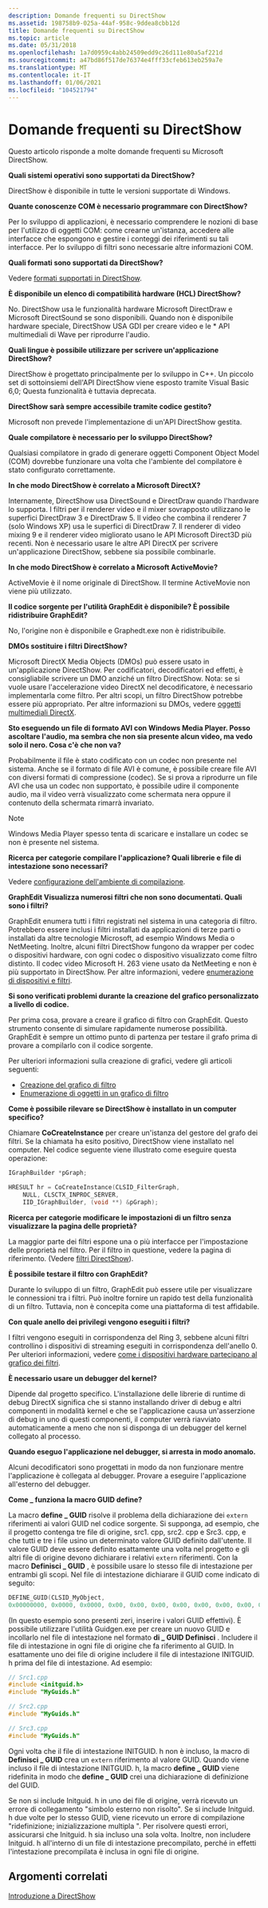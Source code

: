 ```yaml
---
description: Domande frequenti su DirectShow
ms.assetid: 198758b9-025a-44af-958c-9ddea8cbb12d
title: Domande frequenti su DirectShow
ms.topic: article
ms.date: 05/31/2018
ms.openlocfilehash: 1a7d0959c4abb24509edd9c26d111e80a5af221d
ms.sourcegitcommit: a47bd86f517de76374e4fff33cfeb613eb259a7e
ms.translationtype: MT
ms.contentlocale: it-IT
ms.lasthandoff: 01/06/2021
ms.locfileid: "104521794"
---
```

# <a name="directshow-faq"></a>Domande frequenti su DirectShow

Questo articolo risponde a molte domande frequenti su Microsoft DirectShow.

**Quali sistemi operativi sono supportati da DirectShow?**

DirectShow è disponibile in tutte le versioni supportate di Windows.

**Quante conoscenze COM è necessario programmare con DirectShow?**

Per lo sviluppo di applicazioni, è necessario comprendere le nozioni di base per l'utilizzo di oggetti COM: come crearne un'istanza, accedere alle interfacce che espongono e gestire i conteggi dei riferimenti su tali interfacce. Per lo sviluppo di filtri sono necessarie altre informazioni COM.

**Quali formati sono supportati da DirectShow?**

Vedere [formati supportati in DirectShow](supported-formats-in-directshow.md).

**È disponibile un elenco di compatibilità hardware (HCL) DirectShow?**

No. DirectShow usa le funzionalità hardware Microsoft DirectDraw e Microsoft DirectSound se sono disponibili. Quando non è disponibile hardware speciale, DirectShow USA GDI per creare video e le  \* API multimediali di Wave per riprodurre l'audio.

**Quali lingue è possibile utilizzare per scrivere un'applicazione DirectShow?**

DirectShow è progettato principalmente per lo sviluppo in C++. Un piccolo set di sottoinsiemi dell'API DirectShow viene esposto tramite Visual Basic 6,0; Questa funzionalità è tuttavia deprecata.

**DirectShow sarà sempre accessibile tramite codice gestito?**

Microsoft non prevede l'implementazione di un'API DirectShow gestita.

**Quale compilatore è necessario per lo sviluppo DirectShow?**

Qualsiasi compilatore in grado di generare oggetti Component Object Model (COM) dovrebbe funzionare una volta che l'ambiente del compilatore è stato configurato correttamente.

**In che modo DirectShow è correlato a Microsoft DirectX?**

Internamente, DirectShow usa DirectSound e DirectDraw quando l'hardware lo supporta. I filtri per il renderer video e il mixer sovrapposto utilizzano le superfici DirectDraw 3 e DirectDraw 5. Il video che combina il renderer 7 (solo Windows XP) usa le superfici di DirectDraw 7. Il renderer di video mixing 9 e il renderer video migliorato usano le API Microsoft Direct3D più recenti. Non è necessario usare le altre API DirectX per scrivere un'applicazione DirectShow, sebbene sia possibile combinarle.

**In che modo DirectShow è correlato a Microsoft ActiveMovie?**

ActiveMovie è il nome originale di DirectShow. Il termine ActiveMovie non viene più utilizzato.

**Il codice sorgente per l'utilità GraphEdit è disponibile? È possibile ridistribuire GraphEdit?**

No, l'origine non è disponibile e Graphedt.exe non è ridistribuibile.

**DMOs sostituire i filtri DirectShow?**

Microsoft DirectX Media Objects (DMOs) può essere usato in un'applicazione DirectShow. Per codificatori, decodificatori ed effetti, è consigliabile scrivere un DMO anziché un filtro DirectShow. Nota: se si vuole usare l'accelerazione video DirectX nel decodificatore, è necessario implementarla come filtro. Per altri scopi, un filtro DirectShow potrebbe essere più appropriato. Per altre informazioni su DMOs, vedere [oggetti multimediali DirectX](directx-media-objects.md).

**Sto eseguendo un file di formato AVI con Windows Media Player. Posso ascoltare l'audio, ma sembra che non sia presente alcun video, ma vedo solo il nero. Cosa c'è che non va?**

Probabilmente il file è stato codificato con un codec non presente nel sistema. Anche se il formato di file AVI è comune, è possibile creare file AVI con diversi formati di compressione (codec). Se si prova a riprodurre un file AVI che usa un codec non supportato, è possibile udire il componente audio, ma il video verrà visualizzato come schermata nera oppure il contenuto della schermata rimarrà invariato.

> [!Note]  
> Windows Media Player spesso tenta di scaricare e installare un codec se non è presente nel sistema.

 

**Ricerca per categorie compilare l'applicazione? Quali librerie e file di intestazione sono necessari?**

Vedere [configurazione dell'ambiente di compilazione](setting-up-the-build-environment.md).

**GraphEdit Visualizza numerosi filtri che non sono documentati. Quali sono i filtri?**

GraphEdit enumera tutti i filtri registrati nel sistema in una categoria di filtro. Potrebbero essere inclusi i filtri installati da applicazioni di terze parti o installati da altre tecnologie Microsoft, ad esempio Windows Media o NetMeeting. Inoltre, alcuni filtri DirectShow fungono da wrapper per codec o dispositivi hardware, con ogni codec o dispositivo visualizzato come filtro distinto. Il codec video Microsoft H. 263 viene usato da NetMeeting e non è più supportato in DirectShow. Per altre informazioni, vedere [enumerazione di dispositivi e filtri](enumerating-devices-and-filters.md).

**Si sono verificati problemi durante la creazione del grafico personalizzato a livello di codice.**

Per prima cosa, provare a creare il grafico di filtro con GraphEdit. Questo strumento consente di simulare rapidamente numerose possibilità. GraphEdit è sempre un ottimo punto di partenza per testare il grafo prima di provare a compilarlo con il codice sorgente.

Per ulteriori informazioni sulla creazione di grafici, vedere gli articoli seguenti:

-   [Creazione del grafico di filtro](building-the-filter-graph.md)
-   [Enumerazione di oggetti in un grafico di filtro](enumerating-objects-in-a-filter-graph.md)

**Come è possibile rilevare se DirectShow è installato in un computer specifico?**

Chiamare **CoCreateInstance** per creare un'istanza del gestore del grafo dei filtri. Se la chiamata ha esito positivo, DirectShow viene installato nel computer. Nel codice seguente viene illustrato come eseguire questa operazione:


```C++
IGraphBuilder *pGraph;

HRESULT hr = CoCreateInstance(CLSID_FilterGraph,
    NULL, CLSCTX_INPROC_SERVER,
    IID_IGraphBuilder, (void **) &pGraph);
```



**Ricerca per categorie modificare le impostazioni di un filtro senza visualizzare la pagina delle proprietà?**

La maggior parte dei filtri espone una o più interfacce per l'impostazione delle proprietà nel filtro. Per il filtro in questione, vedere la pagina di riferimento. (Vedere [filtri DirectShow](directshow-filters.md)).

**È possibile testare il filtro con GraphEdit?**

Durante lo sviluppo di un filtro, GraphEdit può essere utile per visualizzare le connessioni tra i filtri. Può inoltre fornire un rapido test della funzionalità di un filtro. Tuttavia, non è concepita come una piattaforma di test affidabile.

**Con quale anello dei privilegi vengono eseguiti i filtri?**

I filtri vengono eseguiti in corrispondenza del Ring 3, sebbene alcuni filtri controllino i dispositivi di streaming eseguiti in corrispondenza dell'anello 0. Per ulteriori informazioni, vedere [come i dispositivi hardware partecipano al grafico dei filtri](how-hardware-devices-participate-in-the-filter-graph.md).

**È necessario usare un debugger del kernel?**

Dipende dal progetto specifico. L'installazione delle librerie di runtime di debug DirectX significa che si stanno installando driver di debug e altri componenti in modalità kernel e che se l'applicazione causa un'asserzione di debug in uno di questi componenti, il computer verrà riavviato automaticamente a meno che non si disponga di un debugger del kernel collegato al processo.

**Quando eseguo l'applicazione nel debugger, si arresta in modo anomalo.**

Alcuni decodificatori sono progettati in modo da non funzionare mentre l'applicazione è collegata al debugger. Provare a eseguire l'applicazione all'esterno del debugger.

**Come \_ funziona la macro GUID define?**

La macro **define \_ GUID** risolve il problema della dichiarazione dei `extern` riferimenti ai valori GUID nel codice sorgente. Si supponga, ad esempio, che il progetto contenga tre file di origine, src1. cpp, src2. cpp e Src3. cpp, e che tutti e tre i file usino un determinato valore GUID definito dall'utente. Il valore GUID deve essere definito esattamente una volta nel progetto e gli altri file di origine devono dichiarare i relativi `extern` riferimenti. Con la macro **Definisci \_ GUID** , è possibile usare lo stesso file di intestazione per entrambi gli scopi. Nel file di intestazione dichiarare il GUID come indicato di seguito:


```C++
DEFINE_GUID(CLSID_MyObject, 
0x00000000, 0x0000, 0x0000, 0x00, 0x00, 0x00, 0x00, 0x00, 0x00, 0x00, 0x00);
```



(In questo esempio sono presenti zeri, inserire i valori GUID effettivi). È possibile utilizzare l'utilità Guidgen.exe per creare un nuovo GUID e incollarlo nel file di intestazione nel formato **di \_ GUID Definisci** . Includere il file di intestazione in ogni file di origine che fa riferimento al GUID. In esattamente uno dei file di origine includere il file di intestazione INITGUID. h prima del file di intestazione. Ad esempio:


```C++
// Src1.cpp
#include <initguid.h>
#include "MyGuids.h"

// Src2.cpp
#include "MyGuids.h"

// Src3.cpp
#include "MyGuids.h"
```



Ogni volta che il file di intestazione INITGUID. h non è incluso, la macro di **Definisci \_ GUID** crea un `extern` riferimento al valore GUID. Quando viene incluso il file di intestazione INITGUID. h, la macro **define \_ GUID** viene ridefinita in modo che **define \_ GUID** crei una dichiarazione di definizione del GUID.

Se non si include Initguid. h in uno dei file di origine, verrà ricevuto un errore di collegamento "simbolo esterno non risolto". Se si include Initguid. h due volte per lo stesso GUID, viene ricevuto un errore di compilazione "ridefinizione; inizializzazione multipla ". Per risolvere questi errori, assicurarsi che Initguid. h sia incluso una sola volta. Inoltre, non includere Initguid. h all'interno di un file di intestazione precompilato, perché in effetti l'intestazione precompilata è inclusa in ogni file di origine.

## <a name="related-topics"></a>Argomenti correlati

<dl> <dt>

[Introduzione a DirectShow](introduction-to-directshow.md)
</dt> </dl>

 

 



